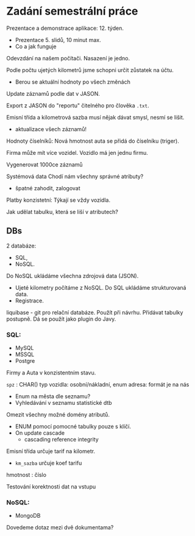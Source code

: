 # Zadání semestrální práce

Prezentace a demonstrace aplikace: 12. týden.
- Prezentace 5. slidů, 10 minut max.
- Co a jak funguje

Odevzdání na našem počítači. Nasazení je jedno. 


Podle počtu ujetých kilometrů jsme schopni určit zůstatek na účtu.
- Berou se aktuální hodnoty po všech změnách

Update záznamů podle dat v JASON. 

Export z JASON do "reportu" čitelného pro člověka `.txt`. 

Emisní třída a kilometrová sazba musí nějak dávat smysl, nesmí se lišit.
- aktualizace všech záznamů!

Hodnoty číselníků:
Nová hmotnost auta se přidá do číselníku (triger).

Firma může mít více vozidel.
Vozidlo má jen jednu firmu.

Vygenerovat 1000ce záznamů

Systémová data
Chodí nám všechny správné atributy?
- špatné zahodit, zalogovat

Platby konzistetní:
Týkají se vždy vozidla.

Jak udělat tabulku, která se liší v atributech?

## DBs
2 databáze:
- SQL, 
- NoSQL.

Do NoSQL ukládáme všechna zdrojová data (JSON). 
- Ujeté kilometry počítáme z NoSQL. 
Do SQL ukládáme strukturovaná data. 
- Registrace. 

liquibase - git pro relační databáze. Použít při návrhu. Přidávat tabulky postupně. Dá se použít jako plugin do Javy.
### SQL:
- MySQL
- MSSQL
- Postgre

Firmy a Auta v konzistentním stavu.

`spz` : CHAR()
typ vozidla: osobní/nákladní, enum
adresa: formát je na nás
- Enum na města dle seznamu?
- Vyhledávání v seznamu statistické dtb

Omezit všechny možné domény atributů.
- ENUM pomocí pomocné tabulky pouze s klíčí. 
- On update cascade 
	- cascading reference integrity

Emisní třída určuje tarif na kilometr.
- `km_sazba` určuje koef tarifu

hmotnost : číslo

Testování korektnosti dat na vstupu
### NoSQL:
- MongoDB

Dovedeme dotaz mezi dvě dokumentama?